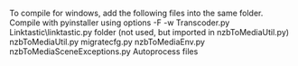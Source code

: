 To compile for windows, add the following files into the same folder.
Compile with pyinstaller using options -F -w
Transcoder.py
Linktastic\linktastic.py folder (not used, but imported in nzbToMediaUtil.py)
nzbToMediaUtil.py
migratecfg.py
nzbToMediaEnv.py
nzbToMediaSceneExceptions.py
Autoprocess files
